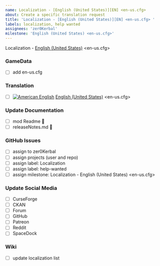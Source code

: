 ```yaml
---
name: Localization - [English (United States)][EN] <en-us.cfg> 
about: Create a specific translation request
title: 'Localization - [English (United States)][EN] <en-us.cfg> '
labels: localization, help wanted
assignees: 'zer0Kerbal'
milestone: 'English (United States) <en-us.cfg>'
---
```


Localization - [English (United States)][EN] <en-us.cfg>  

### GameData

- [ ] add en-us.cfg  

### Translation

- [ ] [![American English][EN]][EN] [English (United States)][EN] <en-us.cfg>  

[EN]: https://raw.githubusercontent.com/zer0Kerbal/zer0Kerbal/zed'K/Localization/img/American-flag-sm.png "American English (United States)"  

### Update Documentation

- [ ]  mod Readme 🔢 
- [ ]  releaseNotes.md 🧾 

### GitHub Issues

- [ ] assign to zer0Kerbal
- [ ] assign projects (user and repo)
- [ ] assign label: Localization
- [ ] assign label: help-wanted
- [ ] assign milestone: Localization - English (United States) <en-us.cfg>

### Update Social Media

- [ ] CurseForge
- [ ] CKAN
- [ ] Forum
- [ ] GitHub
- [ ] Patreon
- [ ] Reddit
- [ ] SpaceDock

### Wiki

- [ ] update localization list 
  
<!-- Localization -->
[URL:lclztn]: https://github.com/zer0Kerbal/lclztn/blob/master/readme.md "Localization" 
[URL:qs]: https://github.com/zer0Kerbal/lclztn/blob/master/quickstart.md "Quick Start" 